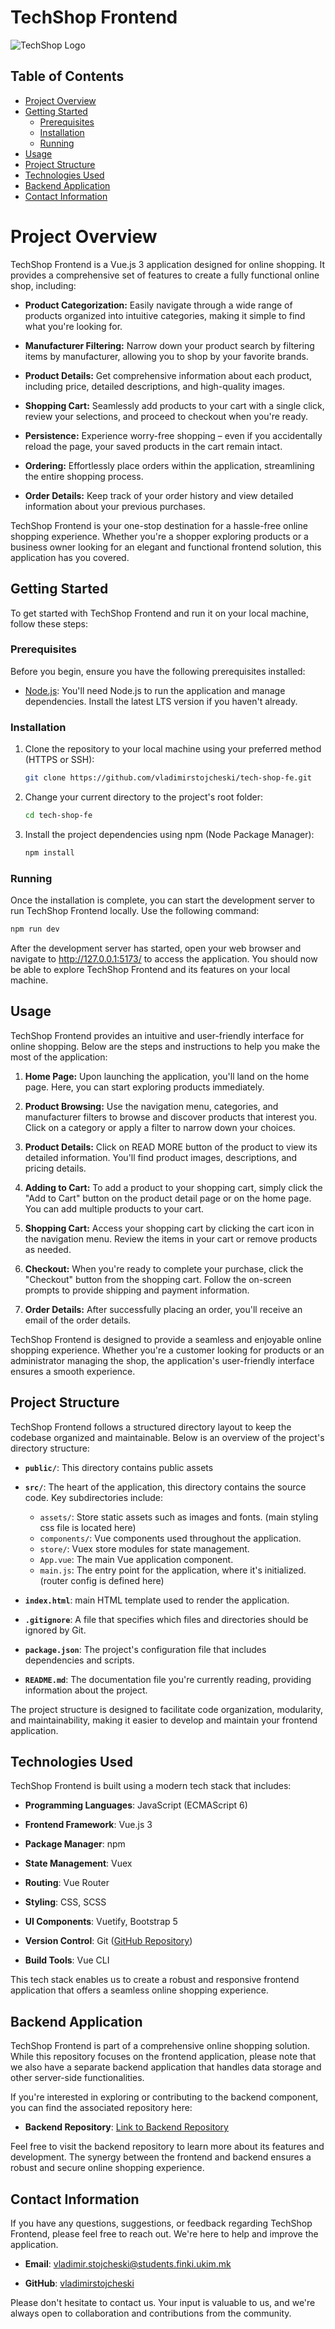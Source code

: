 # TechShop Frontend

![TechShop Logo](documentation/logo.png)

## Table of Contents

- [Project Overview](#project-overview)
- [Getting Started](#getting-started)
  - [Prerequisites](#prerequisites)
  - [Installation](#installation)
  - [Running](#running)
- [Usage](#usage)
- [Project Structure](#project-structure)
- [Technologies Used](#technologies-used)
- [Backend Application](#backend-application)
- [Contact Information](#contact-information)

# Project Overview

TechShop Frontend is a Vue.js 3 application designed for online shopping. It provides a comprehensive set of features to create a fully functional online shop, including:

- **Product Categorization:** Easily navigate through a wide range of products organized into intuitive categories, making it simple to find what you're looking for.

- **Manufacturer Filtering:** Narrow down your product search by filtering items by manufacturer, allowing you to shop by your favorite brands.

- **Product Details:** Get comprehensive information about each product, including price, detailed descriptions, and high-quality images.

- **Shopping Cart:** Seamlessly add products to your cart with a single click, review your selections, and proceed to checkout when you're ready.

- **Persistence:** Experience worry-free shopping – even if you accidentally reload the page, your saved products in the cart remain intact.

- **Ordering:** Effortlessly place orders within the application, streamlining the entire shopping process.

- **Order Details:** Keep track of your order history and view detailed information about your previous purchases.

TechShop Frontend is your one-stop destination for a hassle-free online shopping experience. Whether you're a shopper exploring products or a business owner looking for an elegant and functional frontend solution, this application has you covered.

## Getting Started

To get started with TechShop Frontend and run it on your local machine, follow these steps:

### Prerequisites

Before you begin, ensure you have the following prerequisites installed:

- [Node.js](https://nodejs.org/): You'll need Node.js to run the application and manage dependencies. Install the latest LTS version if you haven't already.

### Installation

1. Clone the repository to your local machine using your preferred method (HTTPS or SSH):

    ```bash
   git clone https://github.com/vladimirstojcheski/tech-shop-fe.git
   ```
3. Change your current directory to the project's root folder:

   ```bash
   cd tech-shop-fe
   ```
4. Install the project dependencies using npm (Node Package Manager):

   ```bash
   npm install
   ```
### Running
Once the installation is complete, you can start the development server to run TechShop Frontend locally. Use the following command:

  ```bash
  npm run dev
  ```
After the development server has started, open your web browser and navigate to http://127.0.0.1:5173/ to access the application. You should now be able to explore TechShop Frontend and its features on your local machine.


## Usage

TechShop Frontend provides an intuitive and user-friendly interface for online shopping. Below are the steps and instructions to help you make the most of the application:

1. **Home Page:** Upon launching the application, you'll land on the home page. Here, you can start exploring products immediately.

2. **Product Browsing:** Use the navigation menu, categories, and manufacturer filters to browse and discover products that interest you. Click on a category or apply a filter to narrow down your choices.

3. **Product Details:** Click on READ MORE button of the product to view its detailed information. You'll find product images, descriptions, and pricing details.

4. **Adding to Cart:** To add a product to your shopping cart, simply click the "Add to Cart" button on the product detail page or on the home page. You can add multiple products to your cart.

5. **Shopping Cart:** Access your shopping cart by clicking the cart icon in the navigation menu. Review the items in your cart or remove products as needed.

6. **Checkout:** When you're ready to complete your purchase, click the "Checkout" button from the shopping cart. Follow the on-screen prompts to provide shipping and payment information.

7. **Order Details:** After successfully placing an order, you'll receive an email of the order details.

TechShop Frontend is designed to provide a seamless and enjoyable online shopping experience. Whether you're a customer looking for products or an administrator managing the shop, the application's user-friendly interface ensures a smooth experience.

## Project Structure

TechShop Frontend follows a structured directory layout to keep the codebase organized and maintainable. Below is an overview of the project's directory structure:

- **`public/`**: This directory contains public assets

- **`src/`**: The heart of the application, this directory contains the source code. Key subdirectories include:
  - `assets/`: Store static assets such as images and fonts. (main styling css file is located here)
  - `components/`: Vue components used throughout the application.
  - `store/`: Vuex store modules for state management.
  - `App.vue`: The main Vue application component.
  - `main.js`: The entry point for the application, where it's initialized. (router config is defined here)

- **`index.html`**: main HTML template used to render the application.

- **`.gitignore`**: A file that specifies which files and directories should be ignored by Git.

- **`package.json`**: The project's configuration file that includes dependencies and scripts.

- **`README.md`**: The documentation file you're currently reading, providing information about the project.

The project structure is designed to facilitate code organization, modularity, and maintainability, making it easier to develop and maintain your frontend application.

## Technologies Used

TechShop Frontend is built using a modern tech stack that includes:

- **Programming Languages**: JavaScript (ECMAScript 6)

- **Frontend Framework**: Vue.js 3

- **Package Manager**: npm

- **State Management**: Vuex

- **Routing**: Vue Router

- **Styling**: CSS, SCSS

- **UI Components**: Vuetify, Bootstrap 5

- **Version Control**: Git ([GitHub Repository](https://github.com/vladimirstojcheski/tech-shop-fe))

- **Build Tools**: Vue CLI

This tech stack enables us to create a robust and responsive frontend application that offers a seamless online shopping experience.

## Backend Application

TechShop Frontend is part of a comprehensive online shopping solution. While this repository focuses on the frontend application, please note that we also have a separate backend application that handles data storage and other server-side functionalities.

If you're interested in exploring or contributing to the backend component, you can find the associated repository here:

- **Backend Repository**: [Link to Backend Repository](https://github.com/vladimirstojcheski/tech-shop-be)

Feel free to visit the backend repository to learn more about its features and development. The synergy between the frontend and backend ensures a robust and secure online shopping experience.

## Contact Information

If you have any questions, suggestions, or feedback regarding TechShop Frontend, please feel free to reach out. We're here to help and improve the application.

- **Email**: [vladimir.stojcheski@students.finki.ukim.mk](mailto:vladimir.stojcheski@students.finki.ukim.mk)

- **GitHub**: [vladimirstojcheski](https://github.com/vladimirstojcheski)

Please don't hesitate to contact us. Your input is valuable to us, and we're always open to collaboration and contributions from the community.
